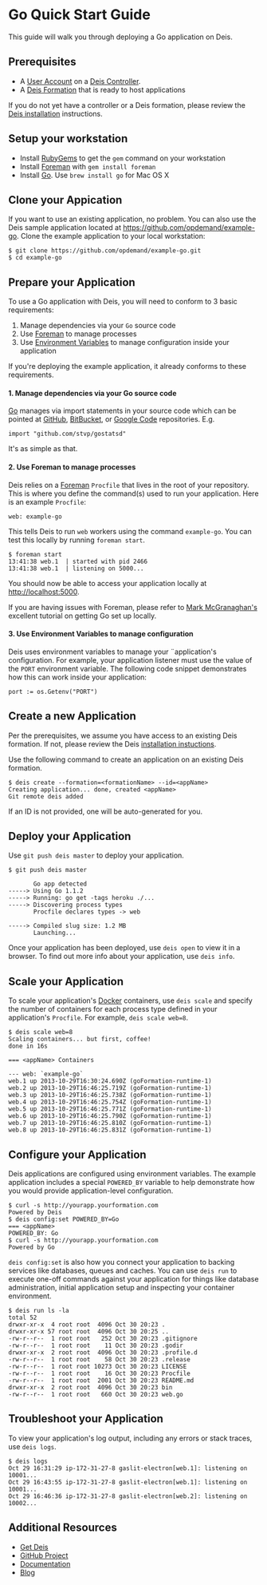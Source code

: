 # Go Quick Start Guide

This guide will walk you through deploying a Go application on Deis.

## Prerequisites

* A [User Account](http://docs.deis.io/en/latest/client/register/) on a [Deis Controller](http://docs.deis.io/en/latest/terms/controller/).
* A [Deis Formation](http://docs.deis.io/en/latest/gettingstarted/concepts/#formations) that is ready to host applications

If you do not yet have a controller or a Deis formation, please review the [Deis installation](http://docs.deis.io/en/latest/installation/) instructions.

## Setup your workstation

* Install [RubyGems](http://rubygems.org/pages/download) to get the `gem` command on your workstation
* Install [Foreman](http://ddollar.github.com/foreman/) with `gem install foreman`
* Install [Go](https://code.google.com/p/go/downloads/list). Use `brew install go` for Mac OS X

## Clone your Appication 

If you want to use an existing application, no problem.  You can also use the Deis sample application located at <https://github.com/opdemand/example-go>.  Clone the example application to your local workstation:

    $ git clone https://github.com/opdemand/example-go.git
    $ cd example-go

## Prepare your Application

To use a Go application with Deis, you will need to conform to 3 basic requirements:

 1. Manage dependencies via your `Go` source code
 2. Use [Foreman](http://ddollar.github.com/foreman/) to manage processes
 3. Use [Environment Variables](https://help.ubuntu.com/community/EnvironmentVariables) to manage configuration inside your application

If you're deploying the example application, it already conforms to these requirements.

#### 1. Manage dependencies via your Go source code

[Go](http://golang.org/) manages via import statements in your source code which can be pointed at [GitHub](http://github.com), [BitBucket](https://bitbucket.org/), or [Google Code](https://code.google.com/) repositories. E.g.

	import "github.com/stvp/gostatsd"
	
It's as simple as that.

#### 2. Use Foreman to manage processes

Deis relies on a [Foreman](http://ddollar.github.com/foreman/) `Procfile` that lives in the root of your repository.  This is where you define the command(s) used to run your application.  Here is an example `Procfile`:

    web: example-go

This tells Deis to run `web` workers using the command `example-go`. You can test this locally by running `foreman start`.

	$ foreman start
	13:41:38 web.1  | started with pid 2466
	13:41:38 web.1  | listening on 5000...
	
You should now be able to access your application locally at <http://localhost:5000>.

If you are having issues with Foreman, please refer to [Mark McGranaghan's](http://mmcgrana.github.io/2012/09/getting-started-with-go-on-heroku.html) excellent tutorial on getting Go set up locally.

#### 3. Use Environment Variables to manage configuration

Deis uses environment variables to manage your ¨application's configuration. For example, your application listener must use the value of the `PORT` environment variable. The following code snippet demonstrates how this can work inside your application:

    port := os.Getenv("PORT")

## Create a new Application

Per the prerequisites, we assume you have access to an existing Deis formation. If not, please review the Deis [installation instuctions](http://docs.deis.io/en/latest/gettingstarted/installation/).

Use the following command to create an application on an existing Deis formation.

    $ deis create --formation=<formationName> --id=<appName>
	Creating application... done, created <appName>
	Git remote deis added
    
If an ID is not provided, one will be auto-generated for you.

## Deploy your Application

Use `git push deis master` to deploy your application.

	$ git push deis master

	       Go app detected
	-----> Using Go 1.1.2
	-----> Running: go get -tags heroku ./...
	-----> Discovering process types
	       Procfile declares types -> web
	
	-----> Compiled slug size: 1.2 MB
	       Launching... 

Once your application has been deployed, use `deis open` to view it in a browser. To find out more info about your application, use `deis info`.

## Scale your Application

To scale your application's [Docker](http://docker.io) containers, use `deis scale` and specify the number of containers for each process type defined in your application's `Procfile`. For example, `deis scale web=8`.

	$ deis scale web=8
	Scaling containers... but first, coffee!
	done in 16s
	
	=== <appName> Containers
	
	--- web: `example-go`
	web.1 up 2013-10-29T16:30:24.690Z (goFormation-runtime-1)
	web.2 up 2013-10-29T16:46:25.719Z (goFormation-runtime-1)
	web.3 up 2013-10-29T16:46:25.738Z (goFormation-runtime-1)
	web.4 up 2013-10-29T16:46:25.754Z (goFormation-runtime-1)
	web.5 up 2013-10-29T16:46:25.771Z (goFormation-runtime-1)
	web.6 up 2013-10-29T16:46:25.790Z (goFormation-runtime-1)
	web.7 up 2013-10-29T16:46:25.810Z (goFormation-runtime-1)
	web.8 up 2013-10-29T16:46:25.831Z (goFormation-runtime-1)


## Configure your Application

Deis applications are configured using environment variables. The example application includes a special `POWERED_BY` variable to help demonstrate how you would provide application-level configuration. 

	$ curl -s http://yourapp.yourformation.com
	Powered by Deis
	$ deis config:set POWERED_BY=Go
	=== <appName>
	POWERED_BY: Go
	$ curl -s http://yourapp.yourformation.com
	Powered by Go

`deis config:set` is also how you connect your application to backing services like databases, queues and caches. You can use `deis run` to execute one-off commands against your application for things like database administration, initial application setup and inspecting your container environment.

	$ deis run ls -la
	total 52
	drwxr-xr-x  4 root root  4096 Oct 30 20:23 .
	drwxr-xr-x 57 root root  4096 Oct 30 20:25 ..
	-rw-r--r--  1 root root   252 Oct 30 20:23 .gitignore
	-rw-r--r--  1 root root    11 Oct 30 20:23 .godir
	drwxr-xr-x  2 root root  4096 Oct 30 20:23 .profile.d
	-rw-r--r--  1 root root    58 Oct 30 20:23 .release
	-rw-r--r--  1 root root 10273 Oct 30 20:23 LICENSE
	-rw-r--r--  1 root root    16 Oct 30 20:23 Procfile
	-rw-r--r--  1 root root  2001 Oct 30 20:23 README.md
	drwxr-xr-x  2 root root  4096 Oct 30 20:23 bin
	-rw-r--r--  1 root root   660 Oct 30 20:23 web.go

## Troubleshoot your Application

To view your application's log output, including any errors or stack traces, use `deis logs`.

    $ deis logs
	Oct 29 16:31:29 ip-172-31-27-8 gaslit-electron[web.1]: listening on 10001...
	Oct 29 16:43:55 ip-172-31-27-8 gaslit-electron[web.1]: listening on 10001...
	Oct 29 16:46:36 ip-172-31-27-8 gaslit-electron[web.2]: listening on 10002...

## Additional Resources

* [Get Deis](http://deis.io/get-deis/)
* [GitHub Project](https://github.com/opdemand/deis)
* [Documentation](http://docs.deis.io/)
* [Blog](http://deis.io/blog/)
